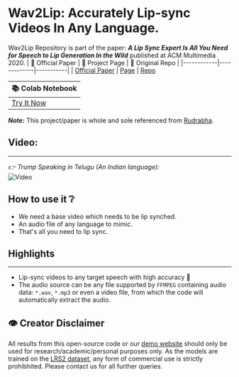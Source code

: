 # Wav2Lip: Accurately Lip-sync Videos In Any Language.

Wav2Lip Repository is part of the paper: <i><b>A Lip Sync Expert Is All You Need for Speech to Lip Generation In the Wild</b></i> published at ACM Multimedia 2020.
|    🧾 Official Paper    |   📑 Project Page   |   🔑 Original Repo |
  |------------|-------------|-----------|
| [Official Paper](https://arxiv.org/abs/2008.10010) | [Page](http://cvit.iiit.ac.in/research/projects/cvit-projects/a-lip-sync-expert-is-all-you-need-for-speech-to-lip-generation-in-the-wild/) | [Repo](https://github.com/Rudrabha/Wav2Lip)

|   📚 Colab Notebook   |
|-------------|
| [Try It Now](https://colab.research.google.com/drive/1JOxpeVj-7LE48mMEF59uhjcbBQzmW2lj?usp=sharing) |

<b><i>Note:</i></b> This project/paper is whole and sole referenced from [Rudrabha](https://github.com/Rudrabha/Wav2Lip).

## Video:
---------
<i>👉 Trump Speaking in Telugu (An Indian language):</i><br>
![Video](https://github.com/snehitvaddi/Deepfake-using-Wave2Lip/blob/main/Audio%20and%20Video/0-video.gif)

**How to use it ❔**
---------
- We need a base video which needs to be lip synched.
- An audio file of any language to mimic.
- That's all you need to lip sync.

## Highlights
----------
 - Lip-sync videos to any target speech with high accuracy :100:
 - The audio source can be any file supported by `FFMPEG` containing audio data: `*.wav`, `*.mp3` or even a video file, from which the code will automatically extract the audio.

**👁‍ Creator Disclaimer**
--------
All results from this open-source code or our [demo website](https://bhaasha.iiit.ac.in/lipsync) should only be used for research/academic/personal purposes only. As the models are trained on the <a href="http://www.robots.ox.ac.uk/~vgg/data/lip_reading/lrs2.html">LRS2 dataset</a>, any form of commercial use is strictly prohibhited. Please contact us for all further queries.  
